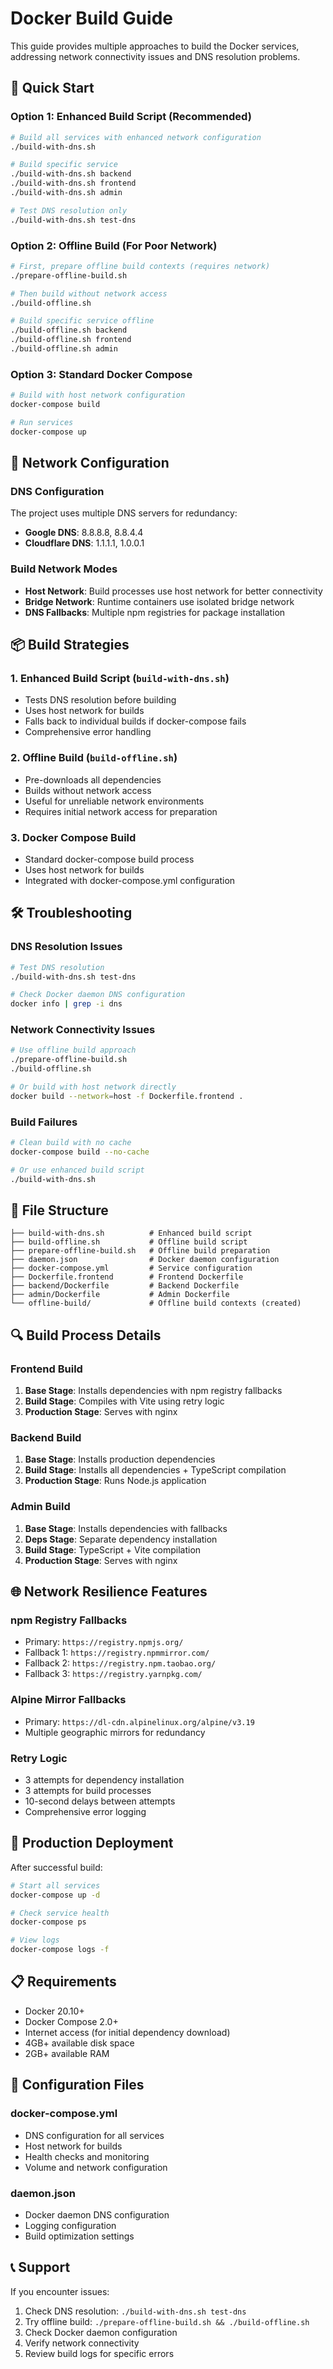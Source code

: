 # Docker Build Guide

This guide provides multiple approaches to build the Docker services, addressing network connectivity issues and DNS resolution problems.

## 🚀 Quick Start

### Option 1: Enhanced Build Script (Recommended)
```bash
# Build all services with enhanced network configuration
./build-with-dns.sh

# Build specific service
./build-with-dns.sh backend
./build-with-dns.sh frontend
./build-with-dns.sh admin

# Test DNS resolution only
./build-with-dns.sh test-dns
```

### Option 2: Offline Build (For Poor Network)
```bash
# First, prepare offline build contexts (requires network)
./prepare-offline-build.sh

# Then build without network access
./build-offline.sh

# Build specific service offline
./build-offline.sh backend
./build-offline.sh frontend
./build-offline.sh admin
```

### Option 3: Standard Docker Compose
```bash
# Build with host network configuration
docker-compose build

# Run services
docker-compose up
```

## 🔧 Network Configuration

### DNS Configuration
The project uses multiple DNS servers for redundancy:
- **Google DNS**: 8.8.8.8, 8.8.4.4
- **Cloudflare DNS**: 1.1.1.1, 1.0.0.1

### Build Network Modes
- **Host Network**: Build processes use host network for better connectivity
- **Bridge Network**: Runtime containers use isolated bridge network
- **DNS Fallbacks**: Multiple npm registries for package installation

## 📦 Build Strategies

### 1. Enhanced Build Script (`build-with-dns.sh`)
- Tests DNS resolution before building
- Uses host network for builds
- Falls back to individual builds if docker-compose fails
- Comprehensive error handling

### 2. Offline Build (`build-offline.sh`)
- Pre-downloads all dependencies
- Builds without network access
- Useful for unreliable network environments
- Requires initial network access for preparation

### 3. Docker Compose Build
- Standard docker-compose build process
- Uses host network for builds
- Integrated with docker-compose.yml configuration

## 🛠️ Troubleshooting

### DNS Resolution Issues
```bash
# Test DNS resolution
./build-with-dns.sh test-dns

# Check Docker daemon DNS configuration
docker info | grep -i dns
```

### Network Connectivity Issues
```bash
# Use offline build approach
./prepare-offline-build.sh
./build-offline.sh

# Or build with host network directly
docker build --network=host -f Dockerfile.frontend .
```

### Build Failures
```bash
# Clean build with no cache
docker-compose build --no-cache

# Or use enhanced build script
./build-with-dns.sh
```

## 📁 File Structure

```
├── build-with-dns.sh          # Enhanced build script
├── build-offline.sh           # Offline build script
├── prepare-offline-build.sh   # Offline build preparation
├── daemon.json                # Docker daemon configuration
├── docker-compose.yml         # Service configuration
├── Dockerfile.frontend        # Frontend Dockerfile
├── backend/Dockerfile         # Backend Dockerfile
├── admin/Dockerfile           # Admin Dockerfile
└── offline-build/             # Offline build contexts (created)
```

## 🔍 Build Process Details

### Frontend Build
1. **Base Stage**: Installs dependencies with npm registry fallbacks
2. **Build Stage**: Compiles with Vite using retry logic
3. **Production Stage**: Serves with nginx

### Backend Build
1. **Base Stage**: Installs production dependencies
2. **Build Stage**: Installs all dependencies + TypeScript compilation
3. **Production Stage**: Runs Node.js application

### Admin Build
1. **Base Stage**: Installs dependencies with fallbacks
2. **Deps Stage**: Separate dependency installation
3. **Build Stage**: TypeScript + Vite compilation
4. **Production Stage**: Serves with nginx

## 🌐 Network Resilience Features

### npm Registry Fallbacks
- Primary: `https://registry.npmjs.org/`
- Fallback 1: `https://registry.npmmirror.com/`
- Fallback 2: `https://registry.npm.taobao.org/`
- Fallback 3: `https://registry.yarnpkg.com/`

### Alpine Mirror Fallbacks
- Primary: `https://dl-cdn.alpinelinux.org/alpine/v3.19`
- Multiple geographic mirrors for redundancy

### Retry Logic
- 3 attempts for dependency installation
- 3 attempts for build processes
- 10-second delays between attempts
- Comprehensive error logging

## 🚀 Production Deployment

After successful build:
```bash
# Start all services
docker-compose up -d

# Check service health
docker-compose ps

# View logs
docker-compose logs -f
```

## 📋 Requirements

- Docker 20.10+
- Docker Compose 2.0+
- Internet access (for initial dependency download)
- 4GB+ available disk space
- 2GB+ available RAM

## 🔧 Configuration Files

### docker-compose.yml
- DNS configuration for all services
- Host network for builds
- Health checks and monitoring
- Volume and network configuration

### daemon.json
- Docker daemon DNS configuration
- Logging configuration
- Build optimization settings

## 📞 Support

If you encounter issues:
1. Check DNS resolution: `./build-with-dns.sh test-dns`
2. Try offline build: `./prepare-offline-build.sh && ./build-offline.sh`
3. Check Docker daemon configuration
4. Verify network connectivity
5. Review build logs for specific errors
